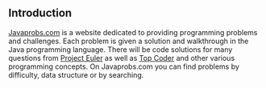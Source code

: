 ## Introduction
[Javaprobs.com](www.javaprobs.com) is a website dedicated to providing programming problems and
challenges.  Each problem is given a solution and walkthrough in the Java programming language.
There will be code solutions for many questions from [Project Euler](www.projecteuler.com) as well
as [Top Coder](http://community.topcoder.com/tc?module=ProblemArchive) and other various
programming concepts.  On Javaprobs.com you can find problems by difficulty, data structure or
by searching.